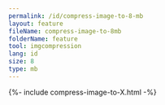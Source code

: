 ```yaml
---
permalink: /id/compress-image-to-8-mb
layout: feature
fileName: compress-image-to-8mb
folderName: feature
tool: imgcompression
lang: id
size: 8
type: mb
---
```


{%- include compress-image-to-X.html -%}
